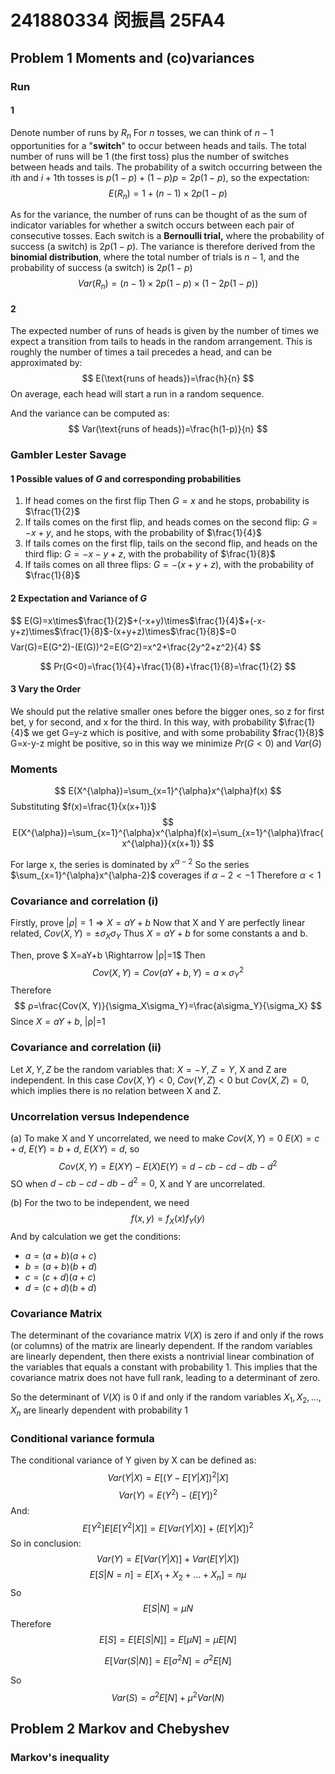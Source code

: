 # 241880334 闵振昌 25FA4
## Problem 1 Moments and (co)variances
### Run
#### 1
Denote number of runs by $R_n$
For $n$ tosses, we can think of $n−1$ opportunities for a "**switch**" to occur between heads and tails. The total number of runs will be 1 (the first toss) plus the number of switches between heads and tails.
The probability of a switch occurring between the $i$th and $i+1$th tosses is $p(1-p)+(1-p)p=2p(1-p)$, so the expectation:
$$
E(R_n) = 1+(n-1)\times 2p(1-p)
$$

As for the variance, the number of runs can be thought of as the sum of indicator variables for whether a switch occurs between each pair of consecutive tosses.
Each switch is a **Bernoulli trial,** where the probability of success (a switch) is $2p(1−p)$. 
The variance is therefore derived from the **binomial distribution**, where the total number of trials is $n−1$, and the probability of success (a switch) is $2p(1−p)$
$$
Var(R_n)=(n-1)\times 2p(1-p)\times(1-2p(1-p))
$$

#### 2
The expected number of runs of heads is given by the number of times we expect a transition from tails to heads in the random arrangement. This is roughly the number of times a tail precedes a head, and can be approximated by:
$$
E(\text{runs of heads})=\frac{h}{n}
$$
On average, each head will start a run in a random sequence.

And the variance can be computed as:
$$
Var(\text{runs of heads})=\frac{h(1-p)}{n}
$$

### Gambler Lester Savage
#### 1 Possible values of $G$ and corresponding probabilities
1. If head comes on the first flip
Then $G=x$ and he stops, probability is $\frac{1}{2}$
2. If tails comes on the first flip, and heads comes on the second flip:
$G=-x+y$, and he stops, with the probability of $\frac{1}{4}$
3. If tails comes on the first flip, tails on the second flip, and heads on the third flip:
$G=-x-y+z$, with the probability of $\frac{1}{8}$
4. If tails comes on all three flips:
$G=-(x+y+z)$, with the probability of $\frac{1}{8}$

#### 2 Expectation and Variance of $G$
$$
E(G)=x\times$\frac{1}{2}$+(-x+y)\times$\frac{1}{4}$+(-x-y+z)\times$\frac{1}{8}$-(x+y+z)\times$\frac{1}{8}$=0
$$
$$
Var(G)=E(G^2)-(E(G))^2=E(G^2)=x^2+\frac{2y^2+z^2}{4}
$$

$$
Pr(G<0)=\frac{1}{4}+\frac{1}{8}+\frac{1}{8}=\frac{1}{2}
$$

#### 3 Vary the Order
We should put the relative smaller ones before the bigger ones, so z for first bet, y for second, and x for the third.
In this way, with probability $\frac{1}{4}$ we get G=y-z which is positive, and with some probability \$frac{1}{8}$ G=x-y-z might be positive, so in this way we minimize $Pr(G<0)$
and $Var(G)$

### Moments
$$
E(X^{\alpha})=\sum_{x=1}^{\alpha}x^{\alpha}f(x)
$$
Substituting $f(x)=\frac{1}{x(x+1)}$
$$
E(X^{\alpha})=\sum_{x=1}^{\alpha}x^{\alpha}f(x)=\sum_{x=1}^{\alpha}\frac{x^{\alpha}}{x(x+1)}
$$

For large x, the series is dominated by $x^{\alpha-2}$
So the series $\sum_{x=1}^{\alpha}x^{\alpha-2}$ coverages if $\alpha-2<-1$
Therefore $\alpha < 1$

### Covariance and correlation (i)
Firstly, prove $|ρ|=1 \Rightarrow X=aY+b$
Now that X and Y are perfectly linear related, $Cov(X, Y)=±\sigma_X\sigma_Y$
Thus $X=aY+b$ for some constants a and b.

Then, prove $ X=aY+b \Rightarrow |ρ|=1$
Then
$$
Cov(X, Y)=Cov(aY+b, Y)=a\times \sigma_Y^2
$$
Therefore
$$
ρ=\frac{Cov(X, Y)}{\sigma_X\sigma_Y}=\frac{a\sigma_Y}{\sigma_X}
$$
Since $X=aY+b$, |ρ|=1

### Covariance and correlation (ii)
Let $X, Y, Z$ be the random variables that:
$X=-Y$, $Z=Y$, X and Z are independent.
In this case $Cov(X, Y)<0$, $Cov(Y, Z)<0$ but $Cov(X, Z)=0$, which implies there is no relation between X and Z.

### Uncorrelation versus Independence
(a)
To make X and Y uncorrelated, we need to make $Cov(X, Y)=0$
$E(X)=c+d$, $E(Y)=b+d$, $E(XY)=d$, so
$$
Cov(X, Y)=E(XY)-E(X)E(Y)=d-cb-cd-db-d^2
$$
SO when $d-cb-cd-db-d^2=0$, X and Y are uncorrelated.

(b)
For the two to be independent, we need 
$$
f(x, y)=f_X(x)f_Y(y)
$$
And by calculation we get the conditions:
- $a=(a+b)(a+c)$
- $b=(a+b)(b+d)$
- $c=(c+d)(a+c)$
- $d=(c+d)(b+d)$

### Covariance Matrix
The determinant of the covariance matrix $V(X)$ is zero if and only if the rows (or columns) of the matrix are linearly dependent.
If the random variables are linearly dependent, then there exists a nontrivial linear combination of the variables that equals a constant with probability 1.
This implies that the covariance matrix does not have full rank, leading to a determinant of zero.

So the determinant of $V(X)$ is 0 if and only if the random variables $X_1, X_2,\dots, X_n$ are linearly dependent with probability 1

### Conditional variance formula
The conditional variance of Y given by X can be defined as:
$$
Var(Y|X)=E[(Y-E[Y|X])^2|X]
$$
$$
Var(Y)=E(Y^2)-(E[Y])^2
$$
And:
$$
E[Y^2]E[E[Y^2|X]]=E[Var(Y|X)]+(E[Y|X])^2
$$
So in conclusion:
$$
Var(Y)=E[Var(Y|X)]+Var(E[Y|X])
$$
$$
E[S|N=n]=E[X_1+X_2+\dots+X_n]=n\mu
$$
So
$$
E[S|N]=\mu N
$$
Therefore
$$
E[S]=E[E[S|N]]=E[\mu N]=\mu E[N]
$$

$$
E[Var(S|N)]=E[\sigma^2N]=\sigma^2E[N]
$$

So
$$
Var(S)=\sigma^2E[N]+\mu^2Var(N)
$$

## Problem 2 Markov and Chebyshev
### Markov's inequality
